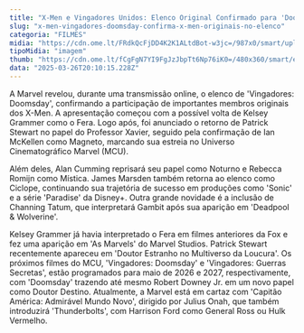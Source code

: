 ```yaml
---
title: "X-Men e Vingadores Unidos: Elenco Original Confirmado para 'Doomsday'"
slug: "x-men-vingadores-doomsday-confirma-x-men-originais-no-elenco"
categoria: "FILMES"
midia: "https://cdn.ome.lt/FRdkQcFjDD4K2K1ALtdBot-w3jc=/987x0/smart/uploads/conteudo/fotos/xmen-doomsday-originais.png"
tipoMidia: "imagem"
thumb: "https://cdn.ome.lt/fCgFgN7YI9FgJzJbpTt6Np76iK0=/480x360/smart/extras/conteudos/xmen-doomsday-confirmado.jpg"
data: "2025-03-26T20:10:15.228Z"
---
```


A Marvel revelou, durante uma transmissão online, o elenco de 'Vingadores: Doomsday', confirmando a participação de importantes membros originais dos X-Men. A apresentação começou com a possível volta de Kelsey Grammer como o Fera. Logo após, foi anunciado o retorno de Patrick Stewart no papel do Professor Xavier, seguido pela confirmação de Ian McKellen como Magneto, marcando sua estreia no Universo Cinematográfico Marvel (MCU).

Além deles, Alan Cumming reprisará seu papel como Noturno e Rebecca Romijn como Mística. James Marsden também retorna ao elenco como Ciclope, continuando sua trajetória de sucesso em produções como 'Sonic' e a série 'Paradise' da Disney+. Outra grande novidade é a inclusão de Channing Tatum, que interpretará Gambit após sua aparição em 'Deadpool & Wolverine'.

Kelsey Grammer já havia interpretado o Fera em filmes anteriores da Fox e fez uma aparição em 'As Marvels' do Marvel Studios. Patrick Stewart recentemente apareceu em 'Doutor Estranho no Multiverso da Loucura'. Os próximos filmes do MCU, 'Vingadores: Doomsday' e 'Vingadores: Guerras Secretas', estão programados para maio de 2026 e 2027, respectivamente, com 'Doomsday' trazendo até mesmo Robert Downey Jr. em um novo papel como Doutor Destino. Atualmente, a Marvel está em cartaz com 'Capitão América: Admirável Mundo Novo', dirigido por Julius Onah, que também introduzirá 'Thunderbolts', com Harrison Ford como General Ross ou Hulk Vermelho.